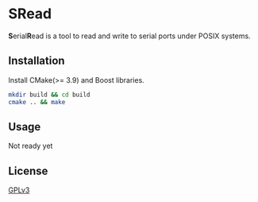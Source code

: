 # SRead

**S**erial**R**ead is a tool to read and write to serial ports under POSIX systems.

## Installation

Install CMake(>= 3.9) and Boost libraries.

```bash
mkdir build && cd build
cmake .. && make
```

## Usage
Not ready yet


## License
[GPLv3](https://choosealicense.com/licenses/gpl-3.0/)